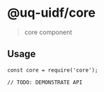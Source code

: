 # @uq-uidf/core

> core component

## Usage

```
const core = require('core');

// TODO: DEMONSTRATE API
```
